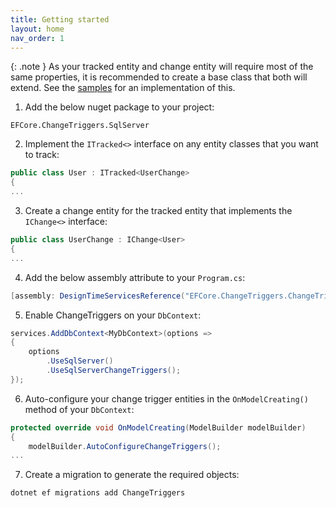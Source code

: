 ```yaml
---
title: Getting started
layout: home
nav_order: 1
---
```


{: .note }
As your tracked entity and change entity will require most of the same properties, it is recommended to create a base class that both will extend. See the [samples](https://github.com/codemunkie15/EFCore.ChangeTriggers/tree/main/samples) for an implementation of this.

1. Add the below nuget package to your project:
```
EFCore.ChangeTriggers.SqlServer
```

2. Implement the `ITracked<>` interface on any entity classes that you want to track:
```c#
public class User : ITracked<UserChange>
{
...
```

3. Create a change entity for the tracked entity that implements the `IChange<>` interface:
```c#
public class UserChange : IChange<User>
{
...
```

4. Add the below assembly attribute to your `Program.cs`:
```c#
[assembly: DesignTimeServicesReference("EFCore.ChangeTriggers.ChangeTriggersDesignTimeServices, EFCore.ChangeTriggers")]
```

5. Enable ChangeTriggers on your `DbContext`:
```c#
services.AddDbContext<MyDbContext>(options =>
{
    options
        .UseSqlServer()
        .UseSqlServerChangeTriggers();
});
```

6. Auto-configure your change trigger entities in the `OnModelCreating()` method of your `DbContext`:
```c#
protected override void OnModelCreating(ModelBuilder modelBuilder)
{
    modelBuilder.AutoConfigureChangeTriggers();
...
```

7. Create a migration to generate the required objects:
```powershell
dotnet ef migrations add ChangeTriggers
```